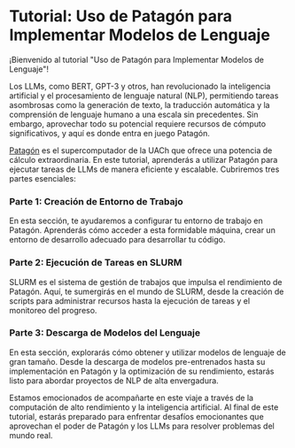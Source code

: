 # Tutorial: Uso de Patagón para Implementar Modelos de Lenguaje

¡Bienvenido al tutorial "Uso de Patagón para Implementar Modelos de Lenguaje"! 

Los LLMs, como BERT, GPT-3 y otros, han revolucionado la inteligencia artificial y el procesamiento de lenguaje natural (NLP), permitiendo tareas asombrosas como la generación de texto, la traducción automática y la comprensión de lenguaje humano a una escala sin precedentes. Sin embargo, aprovechar todo su potencial requiere recursos de cómputo significativos, y aquí es donde entra en juego Patagón.

<a href="https://patagon.uach.cl/"> Patagón</a> es el supercomputador de la UACh que ofrece una potencia de cálculo extraordinaria. En este tutorial, aprenderás a utilizar Patagón para ejecutar tareas de LLMs de manera eficiente y escalable. Cubriremos tres partes esenciales:

### Parte 1: Creación de Entorno de Trabajo
En esta sección, te ayudaremos a configurar tu entorno de trabajo en Patagón. Aprenderás cómo acceder a esta formidable máquina, crear un entorno de desarrollo adecuado para desarrollar tu código.

### Parte 2: Ejecución de Tareas en SLURM
SLURM es el sistema de gestión de trabajos que impulsa el rendimiento de Patagón. Aquí, te sumergirás en el mundo de SLURM, desde la creación de scripts para administrar recursos hasta la ejecución de tareas y el monitoreo del progreso.

### Parte 3: Descarga de Modelos del Lenguaje
En esta sección, explorarás cómo obtener y utilizar modelos de lenguaje de gran tamaño. Desde la descarga de modelos pre-entrenados hasta su implementación en Patagón y la optimización de su rendimiento, estarás listo para abordar proyectos de NLP de alta envergadura.

Estamos emocionados de acompañarte en este viaje a través de la computación de alto rendimiento y la inteligencia artificial. Al final de este tutorial, estarás preparado para enfrentar desafíos emocionantes que aprovechan el poder de Patagón y los LLMs para resolver problemas del mundo real.
